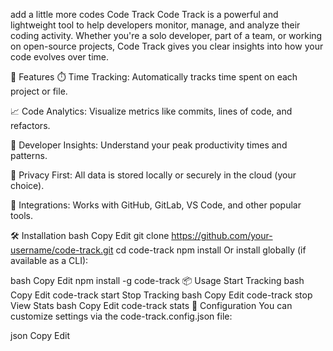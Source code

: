 add a little more codes
Code Track
Code Track is a powerful and lightweight tool to help developers monitor, manage, and analyze their coding activity. Whether you're a solo developer, part of a team, or working on open-source projects, Code Track gives you clear insights into how your code evolves over time.

🚀 Features
⏱️ Time Tracking: Automatically tracks time spent on each project or file.

📈 Code Analytics: Visualize metrics like commits, lines of code, and refactors.

🧠 Developer Insights: Understand your peak productivity times and patterns.

🔐 Privacy First: All data is stored locally or securely in the cloud (your choice).

🔌 Integrations: Works with GitHub, GitLab, VS Code, and other popular tools.

🛠️ Installation
bash
Copy
Edit
git clone https://github.com/your-username/code-track.git
cd code-track
npm install
Or install globally (if available as a CLI):

bash
Copy
Edit
npm install -g code-track
📦 Usage
Start Tracking
bash
Copy
Edit
code-track start
Stop Tracking
bash
Copy
Edit
code-track stop
View Stats
bash
Copy
Edit
code-track stats
🔧 Configuration
You can customize settings via the code-track.config.json file:

json
Copy
Edit
